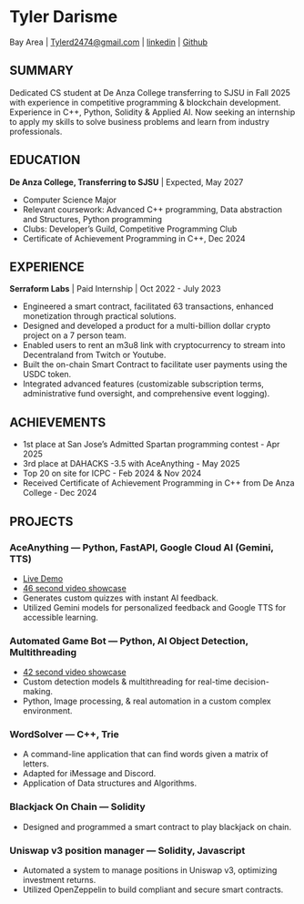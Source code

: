 # Tyler Darisme
Bay Area | Tylerd2474@gmail.com | [linkedin](https://www.linkedin.com/in/tyler-darisme-454011300/) | [Github](https://github.com/a-Fig/)

## SUMMARY
Dedicated CS student at De Anza College transferring to SJSU in Fall 2025 with experience in competitive programming & blockchain development. Experience in C++, Python, Solidity & Applied AI. Now seeking an internship to apply my skills to solve business problems and learn from industry professionals.

## EDUCATION
**De Anza College, Transferring to SJSU** | Expected, May 2027
* Computer Science Major
* Relevant coursework: Advanced C++ programming, Data abstraction and Structures, Python programming
* Clubs: Developer’s Guild, Competitive Programming Club
* Certificate of Achievement Programming in C++, Dec 2024

## EXPERIENCE
**Serraform Labs** | Paid Internship | Oct 2022 - July 2023
* Engineered a smart contract, facilitated 63 transactions, enhanced monetization through practical solutions.
* Designed and developed a product for a multi-billion dollar crypto project on a 7 person team.
* Enabled users to rent an m3u8 link with cryptocurrency to stream into Decentraland from Twitch or Youtube.
* Built the on-chain Smart Contract to facilitate user payments using the USDC token.
* Integrated advanced features (customizable subscription terms, administrative fund oversight, and comprehensive event logging).

## ACHIEVEMENTS
* 1st place at San Jose’s Admitted Spartan programming contest - Apr 2025
* 3rd place at DAHACKS -3.5 with AceAnything - May 2025
* Top 20 on site for ICPC - Feb 2024 & Nov 2024
* Received Certificate of Achievement Programming in C++ from De Anza College - Dec 2024

## PROJECTS
### AceAnything — Python, FastAPI, Google Cloud AI (Gemini, TTS)
* [Live Demo](https://www.youtube.com/watch?v=your_video_link)
* [46 second video showcase](https://www.youtube.com/watch?v=your_video_link)
* Generates custom quizzes with instant AI feedback.
* Utilized Gemini models for personalized feedback and Google TTS for accessible learning.

### Automated Game Bot — Python, AI Object Detection, Multithreading
* [42 second video showcase](https://www.youtube.com/watch?v=your_video_link)
* Custom detection models & multithreading for real-time decision-making.
* Python, Image processing, & real automation in a custom complex environment.

### WordSolver — C++, Trie
* A command-line application that can find words given a matrix of letters.
* Adapted for iMessage and Discord.
* Application of Data structures and Algorithms.

### Blackjack On Chain — Solidity
* Designed and programmed a smart contract to play blackjack on chain.

### Uniswap v3 position manager — Solidity, Javascript
* Automated a system to manage positions in Uniswap v3, optimizing investment returns.
* Utilized OpenZeppelin to build compliant and secure smart contracts.

